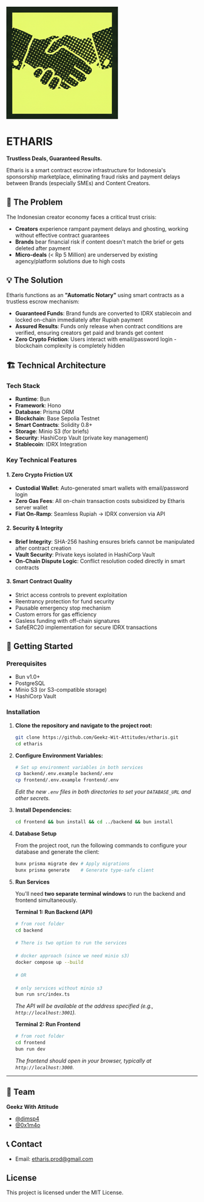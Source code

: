 ![ETHARIS](frontend/public/etharis-logo.png)

# ETHARIS

**Trustless Deals, Guaranteed Results.**

Etharis is a smart contract escrow infrastructure for Indonesia's sponsorship marketplace, eliminating fraud risks and payment delays between Brands (especially SMEs) and Content Creators.

## 🎯 The Problem

The Indonesian creator economy faces a critical trust crisis:

- **Creators** experience rampant payment delays and ghosting, working without effective contract guarantees
- **Brands** bear financial risk if content doesn't match the brief or gets deleted after payment
- **Micro-deals** (< Rp 5 Million) are underserved by existing agency/platform solutions due to high costs

## 💡 The Solution

Etharis functions as an **"Automatic Notary"** using smart contracts as a trustless escrow mechanism:

- **Guaranteed Funds**: Brand funds are converted to IDRX stablecoin and locked on-chain immediately after Rupiah payment
- **Assured Results**: Funds only release when contract conditions are verified, ensuring creators get paid and brands get content
- **Zero Crypto Friction**: Users interact with email/password login - blockchain complexity is completely hidden

## 🏗️ Technical Architecture

### Tech Stack

- **Runtime**: Bun
- **Framework**: Hono
- **Database**: Prisma ORM
- **Blockchain**: Base Sepolia Testnet
- **Smart Contracts**: Solidity 0.8+
- **Storage**: Minio S3 (for briefs)
- **Security**: HashiCorp Vault (private key management)
- **Stablecoin**: IDRX Integration

### Key Technical Features

#### 1. Zero Crypto Friction UX

- **Custodial Wallet**: Auto-generated smart wallets with email/password login
- **Zero Gas Fees**: All on-chain transaction costs subsidized by Etharis server wallet
- **Fiat On-Ramp**: Seamless Rupiah → IDRX conversion via API

#### 2. Security & Integrity

- **Brief Integrity**: SHA-256 hashing ensures briefs cannot be manipulated after contract creation
- **Vault Security**: Private keys isolated in HashiCorp Vault
- **On-Chain Dispute Logic**: Conflict resolution coded directly in smart contracts

#### 3. Smart Contract Quality

- Strict access controls to prevent exploitation
- Reentrancy protection for fund security
- Pausable emergency stop mechanism
- Custom errors for gas efficiency
- Gasless funding with off-chain signatures
- SafeERC20 implementation for secure IDRX transactions

## 🚀 Getting Started

### Prerequisites

- Bun v1.0+
- PostgreSQL
- Minio S3 (or S3-compatible storage)
- HashiCorp Vault

### Installation

1.  **Clone the repository and navigate to the project root:**

    ```bash
    git clone https://github.com/Geekz-Wit-Attitudes/etharis.git
    cd etharis
    ```

2.  **Configure Environment Variables:**

    ```bash
    # Set up environment variables in both services
    cp backend/.env.example backend/.env
    cp frontend/.env.example frontend/.env
    ```

    _Edit the new `.env` files in both directories to set your `DATABASE_URL` and other secrets._

3.  **Install Dependencies:**

    ```bash
    cd frontend && bun install && cd ../backend && bun install
    ```

4.  **Database Setup**

    From the project root, run the following commands to configure your database and generate the client:

    ```bash
    bunx prisma migrate dev # Apply migrations
    bunx prisma generate    # Generate type-safe client
    ```

5.  **Run Services**

    You'll need **two separate terminal windows** to run the backend and frontend simultaneously.

    **Terminal 1: Run Backend (API)**

    ```bash
    # from root folder
    cd backend

    # There is two option to run the services 
    
    # docker approach (since we need minio s3)
    docker compose up --build

    # OR

    # only services without minio s3
    bun run src/index.ts
    ```
    *The API will be available at the address specified (e.g., `http://localhost:3001`).*

    **Terminal 2: Run Frontend**

    ```bash
    # from root folder
    cd frontend
    bun run dev
    ```
    *The frontend should open in your browser, typically at `http://localhost:3000`.*

---

## 👥 Team

**Geekz With Attitude**

- [@dimsp4](https://github.com/dimsp4)
- [@0x1m4o](https://github.com/0x1m4o)

## 📞 Contact

- Email: [etharis.prod@gmail.com](mailto:etharis.prod@gmail.com)

## **License**

This project is licensed under the MIT License.
